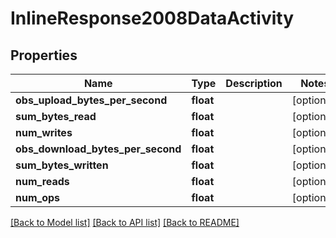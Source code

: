 # InlineResponse2008DataActivity

## Properties
Name | Type | Description | Notes
------------ | ------------- | ------------- | -------------
**obs_upload_bytes_per_second** | **float** |  | [optional] 
**sum_bytes_read** | **float** |  | [optional] 
**num_writes** | **float** |  | [optional] 
**obs_download_bytes_per_second** | **float** |  | [optional] 
**sum_bytes_written** | **float** |  | [optional] 
**num_reads** | **float** |  | [optional] 
**num_ops** | **float** |  | [optional] 

[[Back to Model list]](../README.md#documentation-for-models) [[Back to API list]](../README.md#documentation-for-api-endpoints) [[Back to README]](../README.md)

